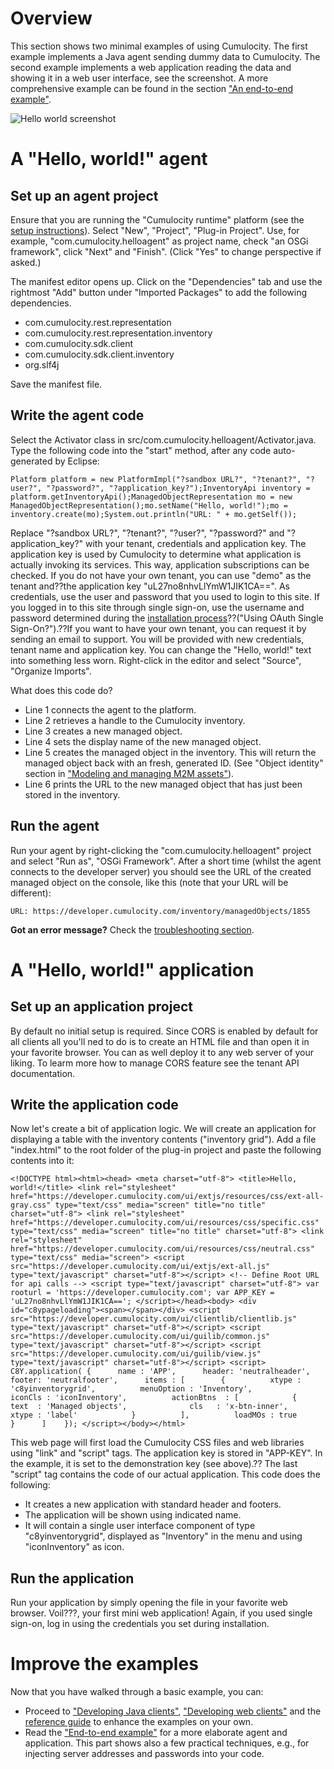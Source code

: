 # Overview

This section shows two minimal examples of using Cumulocity. The first example implements a Java agent sending dummy data to Cumulocity. The second example implements a web application reading the data and showing it in a web user interface, see the screenshot. A more comprehensive example can be found in the section ["An end-to-end example"](guides/developers-guide/an-end-to-end-example).

![Hello world screenshot](images/c8yimages/helloworld.png)

# A "Hello, world!" agent

## Set up an agent project

Ensure that you are running the "Cumulocity runtime" platform (see the [setup instructions](guides/developers-guide/installing-the-sdk "Development environment setup 1.0")). Select "New", "Project", "Plug-in Project". Use, for example, "com.cumulocity.helloagent" as project name, check "an OSGi framework", click "Next" and "Finish". (Click "Yes" to change perspective if asked.)

The manifest editor opens up. Click on the "Dependencies" tab and use the rightmost "Add" button under "Imported Packages" to add the following dependencies.

-   com.cumulocity.rest.representation
-   com.cumulocity.rest.representation.inventory
-   com.cumulocity.sdk.client
-   com.cumulocity.sdk.client.inventory
-   org.slf4j

Save the manifest file.

## Write the agent code

Select the Activator class in src/com.cumulocity.helloagent/Activator.java. Type the following code into the "start" method, after any code auto-generated by Eclipse:

    Platform platform = new PlatformImpl("?sandbox URL?", "?tenant?", "?user?", "?password?", "?application_key?");InventoryApi inventory = platform.getInventoryApi();ManagedObjectRepresentation mo = new ManagedObjectRepresentation();mo.setName("Hello, world!");mo = inventory.create(mo);System.out.println("URL: " + mo.getSelf());

Replace "?sandbox URL?", "?tenant?", "?user?", "?password?" and "?application\_key?" with your tenant, credentials and application key. The application key is used by Cumulocity to determine what application is actually invoking its services. This way, application subscriptions can be checked. If you do not have your own tenant, you can use "demo" as the tenant and??the application key "uL27no8nhvLlYmW1JIK1CA==". As credentials, use the user and password that you used to login to this site. If you logged in to this site through single sign-on, use the username and password determined during the [installation process](index.php?option=com_k2&view=item&id=814)??("Using OAuth Single Sign-On?").??If you want to have your own tenant, you can request it by sending an email to support. You will be provided with new credentials, tenant name and application key. You can change the "Hello, world!" text into something less worn. Right-click in the editor and select "Source", "Organize Imports".

What does this code do?

-   Line 1 connects the agent to the platform.
-   Line 2 retrieves a handle to the Cumulocity inventory.
-   Line 3 creates a new managed object.
-   Line 4 sets the display name of the new managed object.
-   Line 5 creates the managed object in the inventory. This will return the managed object back with an fresh, generated ID. (See "Object identity" section in ["Modeling and managing M2M assets"](guides/concepts-guide/modeling-and-managing-m2m-assets)).
-   Line 6 prints the URL to the new managed object that has just been stored in the inventory.

## Run the agent

Run your agent by right-clicking the "com.cumulocity.helloagent" project and select "Run as", "OSGi Framework". After a short time (whilst the agent connects to the developer server) you should see the URL of the created managed object on the console, like this (note that your URL will be different):

~~~~ {.p1}
URL: https://developer.cumulocity.com/inventory/managedObjects/1855
~~~~

**Got an error message?** Check the [troubleshooting section](guides/developers-guide/troubleshooting-the-sdk).

# A "Hello, world!" application

## Set up an application project

By default no initial setup is required. Since CORS is enabled by default for all clients all you'll ned to do is to create an HTML file and than open it in your favorite browser. You can as well deploy it to any web server of your liking. To learm more how to manage CORS feature see the tenant API documentation.

## Write the application code

Now let's create a bit of application logic. We will create an application for displaying a table with the inventory contents ("inventory grid"). Add a file "index.html" to the root folder of the plug-in project and paste the following contents into it:

    <!DOCTYPE html><html><head> <meta charset="utf-8"> <title>Hello, world!</title> <link rel="stylesheet" href="https://developer.cumulocity.com/ui/extjs/resources/css/ext-all-gray.css" type="text/css" media="screen" title="no title" charset="utf-8"> <link rel="stylesheet" href="https://developer.cumulocity.com/ui/resources/css/specific.css" type="text/css" media="screen" title="no title" charset="utf-8"> <link rel="stylesheet" href="https://developer.cumulocity.com/ui/resources/css/neutral.css" type="text/css" media="screen"> <script src="https://developer.cumulocity.com/ui/extjs/ext-all.js" type="text/javascript" charset="utf-8"></script> <!-- Define Root URL for api calls --> <script type="text/javascript" charset="utf-8"> var rooturl = 'https://developer.cumulocity.com'; var APP_KEY = 'uL27no8nhvLlYmW1JIK1CA=='; </script></head><body> <div id="c8ypageloading"><span></span></div> <script src="https://developer.cumulocity.com/ui/clientlib/clientlib.js" type="text/javascript" charset="utf-8"></script> <script src="https://developer.cumulocity.com/ui/guilib/common.js" type="text/javascript" charset="utf-8"></script> <script src="https://developer.cumulocity.com/ui/guilib/view.js" type="text/javascript" charset="utf-8"></script> <script>    C8Y.application( {      name : 'APP',      header: 'neutralheader',      footer: 'neutralfooter',      items : [        {          xtype : 'c8yinventorygrid',          menuOption : 'Inventory',          iconCls : 'iconInventory',          actionBtns  : [            {              text  : 'Managed objects',              cls   : 'x-btn-inner',              xtype : 'label'            }          ],          loadMOs : true        }      ]    }); </script></body></html>

This web page will first load the Cumulocity CSS files and web libraries using "link" and "script" tags. The application key is stored in "APP-KEY". In the example, it is set to the demonstration key (see above).?? The last "script" tag contains the code of our actual application. This code does the following:

-   It creates a new application with standard header and footers.
-   The application will be shown using indicated name.
-   It will contain a single user interface component of type "c8yinventorygrid", displayed as "Inventory" in the menu and using "iconInventory" as icon.

## Run the application

Run your application by simply opening the file in your favorite web browser. Voil???, your first mini web application! Again, if you used single sign-on, log in using the credentials you set during installation.

# Improve the examples

Now that you have walked through a basic example, you can:

-   Proceed to ["Developing Java clients"](guides/developers-guide/developing-java-clients), ["Developing web clients"](guides/developers-guide/developing-web-clients) and the [reference guide](guides/reference-guide) to enhance the examples on your own.
-   Read the ["End-to-end example"](guides/developers-guide/an-end-to-end-example) for a more elaborate agent and application. This part shows also a few practical techniques, e.g., for injecting server addresses and passwords into your code.

